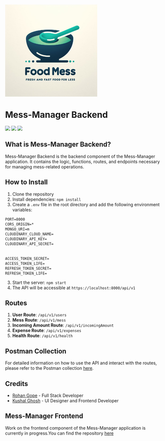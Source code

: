 <img src="./_2ffb6b98-e797-43d0-94e3-96cc90cb766d.jpeg" height="300px"> 

# Mess-Manager Backend
<img src="https://img.shields.io/badge/Node.js-43853D?style=for-the-badge&logo=node.js&logoColor=white"> <img src="https://img.shields.io/badge/Express.js-000000?style=for-the-badge&logo=express&logoColor=white"> <img src="https://img.shields.io/badge/MongoDB-4EA94B?style=for-the-badge&logo=mongodb&logoColor=white">

## What is Mess-Manager Backend?
Mess-Manager Backend is the backend component of the Mess-Manager application. It contains the logic, functions, routes, and endpoints necessary for managing mess-related operations.

## How to Install
1. Clone the repository
2. Install dependencies: `npm install`
3. Create a `.env` file in the root directory and add the following environment variables:
  ```
  PORT=8000
CORS_ORIGIN=*
MONGO_URI=m
CLOUDINARY_CLOUD_NAME=
CLOUDINARY_API_KEY=
CLOUDINARY_API_SECRET=


ACCESS_TOKEN_SECRET=
ACCESS_TOKEN_LIFE=
REFRESH_TOKEN_SECRET=
REFRESH_TOKEN_LIFE=

  ```
3. Start the server: `npm start`
4. The API will be accessible at `https://localhost:8000/api/v1`

## Routes
1. **User Route**: `/api/v1/users`
2. **Mess Route**: `/api/v1/mess`
3. **Incoming Amount Route**: `/api/v1/incomingAmount`
4. **Expense Route**: `/api/v1/expenses`
5. **Health Route**: `/api/v1/health`

## Postman Collection
For detailed information on how to use the API and interact with the routes, please refer to the Postman collection [here](https://app.getpostman.com/run-collection/17782799-2109ba82-8bef-4cb5-a3f1-ff38002bfd9c?action=collection%2Ffork&source=rip_markdown&collection-url=entityId%3D17782799-2109ba82-8bef-4cb5-a3f1-ff38002bfd9c%26entityType%3Dcollection%26workspaceId%3Dec75eb90-4517-47ba-82c2-bb8cc8cc8902#?env%5Blocalhost%5D=W3sia2V5IjoibG9jYWxzZXJ2ZXIiLCJ2YWx1ZSI6Imh0dHA6Ly9sb2NhbGhvc3Q6ODAwMC9hcGkvdjEiLCJlbmFibGVkIjp0cnVlLCJ0eXBlIjoiZGVmYXVsdCIsInNlc3Npb25WYWx1ZSI6Imh0dHA6Ly9sb2NhbGhvc3Q6ODAwMC9hcGkvdjEiLCJzZXNzaW9uSW5kZXgiOjB9XQ==).

## Credits
- [Rohan Gope](https://github.com/Darkrider0007) - Full Stack Developer
- [Kushal Ghosh](https://github.com/kushaljgec2025) - UI Designer and Frontend Developer

## Mess-Manager Frontend

Work on the frontend component of the Mess-Manager application is currently in progress.You can find the repository [here](https://github.com/kushaljgec2025/mess_manager_frontend)



